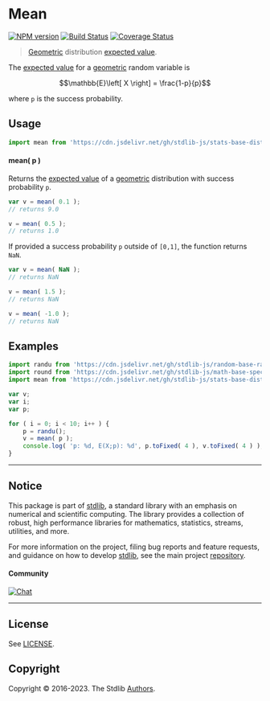 <!--

@license Apache-2.0

Copyright (c) 2018 The Stdlib Authors.

Licensed under the Apache License, Version 2.0 (the "License");
you may not use this file except in compliance with the License.
You may obtain a copy of the License at

   http://www.apache.org/licenses/LICENSE-2.0

Unless required by applicable law or agreed to in writing, software
distributed under the License is distributed on an "AS IS" BASIS,
WITHOUT WARRANTIES OR CONDITIONS OF ANY KIND, either express or implied.
See the License for the specific language governing permissions and
limitations under the License.

-->

# Mean

[![NPM version][npm-image]][npm-url] [![Build Status][test-image]][test-url] [![Coverage Status][coverage-image]][coverage-url] <!-- [![dependencies][dependencies-image]][dependencies-url] -->

> [Geometric][geometric-distribution] distribution [expected value][expected-value].

<!-- Section to include introductory text. Make sure to keep an empty line after the intro `section` element and another before the `/section` close. -->

<section class="intro">

The [expected value][expected-value] for a [geometric][geometric-distribution] random variable is

<!-- <equation class="equation" label="eq:geometric_expectation" align="center" raw="\mathbb{E}\left[ X \right] = \frac{1-p}{p}" alt="Expected value for a geometric distribution."> -->

```math
\mathbb{E}\left[ X \right] = \frac{1-p}{p}
```

<!-- <div class="equation" align="center" data-raw-text="\mathbb{E}\left[ X \right] = \frac{1-p}{p}" data-equation="eq:geometric_expectation">
    <img src="https://cdn.jsdelivr.net/gh/stdlib-js/stdlib@51534079fef45e990850102147e8945fb023d1d0/lib/node_modules/@stdlib/stats/base/dists/geometric/mean/docs/img/equation_geometric_expectation.svg" alt="Expected value for a geometric distribution.">
    <br>
</div> -->

<!-- </equation> -->

where `p` is the success probability.

</section>

<!-- /.intro -->

<!-- Package usage documentation. -->



<section class="usage">

## Usage

```javascript
import mean from 'https://cdn.jsdelivr.net/gh/stdlib-js/stats-base-dists-geometric-mean@deno/mod.js';
```

#### mean( p )

Returns the [expected value][expected-value] of a [geometric][geometric-distribution] distribution with success probability `p`.

```javascript
var v = mean( 0.1 );
// returns 9.0

v = mean( 0.5 );
// returns 1.0
```

If provided a success probability `p` outside of `[0,1]`, the function returns `NaN`.

```javascript
var v = mean( NaN );
// returns NaN

v = mean( 1.5 );
// returns NaN

v = mean( -1.0 );
// returns NaN
```

</section>

<!-- /.usage -->

<!-- Package usage notes. Make sure to keep an empty line after the `section` element and another before the `/section` close. -->

<section class="notes">

</section>

<!-- /.notes -->

<!-- Package usage examples. -->

<section class="examples">

## Examples

<!-- eslint no-undef: "error" -->

```javascript
import randu from 'https://cdn.jsdelivr.net/gh/stdlib-js/random-base-randu@deno/mod.js';
import round from 'https://cdn.jsdelivr.net/gh/stdlib-js/math-base-special-round@deno/mod.js';
import mean from 'https://cdn.jsdelivr.net/gh/stdlib-js/stats-base-dists-geometric-mean@deno/mod.js';

var v;
var i;
var p;

for ( i = 0; i < 10; i++ ) {
    p = randu();
    v = mean( p );
    console.log( 'p: %d, E(X;p): %d', p.toFixed( 4 ), v.toFixed( 4 ) );
}
```

</section>

<!-- /.examples -->

<!-- Section to include cited references. If references are included, add a horizontal rule *before* the section. Make sure to keep an empty line after the `section` element and another before the `/section` close. -->

<section class="references">

</section>

<!-- /.references -->

<!-- Section for related `stdlib` packages. Do not manually edit this section, as it is automatically populated. -->

<section class="related">

</section>

<!-- /.related -->

<!-- Section for all links. Make sure to keep an empty line after the `section` element and another before the `/section` close. -->


<section class="main-repo" >

* * *

## Notice

This package is part of [stdlib][stdlib], a standard library with an emphasis on numerical and scientific computing. The library provides a collection of robust, high performance libraries for mathematics, statistics, streams, utilities, and more.

For more information on the project, filing bug reports and feature requests, and guidance on how to develop [stdlib][stdlib], see the main project [repository][stdlib].

#### Community

[![Chat][chat-image]][chat-url]

---

## License

See [LICENSE][stdlib-license].


## Copyright

Copyright &copy; 2016-2023. The Stdlib [Authors][stdlib-authors].

</section>

<!-- /.stdlib -->

<!-- Section for all links. Make sure to keep an empty line after the `section` element and another before the `/section` close. -->

<section class="links">

[npm-image]: http://img.shields.io/npm/v/@stdlib/stats-base-dists-geometric-mean.svg
[npm-url]: https://npmjs.org/package/@stdlib/stats-base-dists-geometric-mean

[test-image]: https://github.com/stdlib-js/stats-base-dists-geometric-mean/actions/workflows/test.yml/badge.svg?branch=main
[test-url]: https://github.com/stdlib-js/stats-base-dists-geometric-mean/actions/workflows/test.yml?query=branch:main

[coverage-image]: https://img.shields.io/codecov/c/github/stdlib-js/stats-base-dists-geometric-mean/main.svg
[coverage-url]: https://codecov.io/github/stdlib-js/stats-base-dists-geometric-mean?branch=main

<!--

[dependencies-image]: https://img.shields.io/david/stdlib-js/stats-base-dists-geometric-mean.svg
[dependencies-url]: https://david-dm.org/stdlib-js/stats-base-dists-geometric-mean/main

-->

[chat-image]: https://img.shields.io/gitter/room/stdlib-js/stdlib.svg
[chat-url]: https://app.gitter.im/#/room/#stdlib-js_stdlib:gitter.im

[stdlib]: https://github.com/stdlib-js/stdlib

[stdlib-authors]: https://github.com/stdlib-js/stdlib/graphs/contributors

[umd]: https://github.com/umdjs/umd
[es-module]: https://developer.mozilla.org/en-US/docs/Web/JavaScript/Guide/Modules

[deno-url]: https://github.com/stdlib-js/stats-base-dists-geometric-mean/tree/deno
[umd-url]: https://github.com/stdlib-js/stats-base-dists-geometric-mean/tree/umd
[esm-url]: https://github.com/stdlib-js/stats-base-dists-geometric-mean/tree/esm
[branches-url]: https://github.com/stdlib-js/stats-base-dists-geometric-mean/blob/main/branches.md

[stdlib-license]: https://raw.githubusercontent.com/stdlib-js/stats-base-dists-geometric-mean/main/LICENSE

[geometric-distribution]: https://en.wikipedia.org/wiki/Geometric_distribution

[expected-value]: https://en.wikipedia.org/wiki/Expected_value

</section>

<!-- /.links -->
